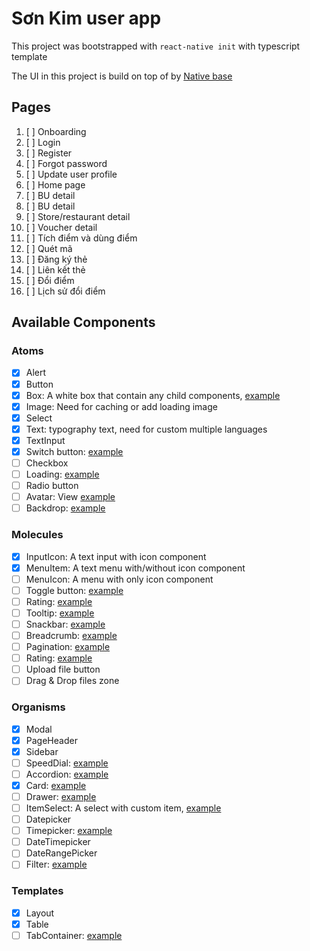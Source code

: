# Sơn Kim user app

This project was bootstrapped with ``react-native init`` with typescript template

The UI in this project is build on top of by [Native base](https://docs.nativebase.io/)

## Pages
1. [ ] Onboarding
2. [ ] Login
3. [ ] Register
4. [ ] Forgot password
5. [ ] Update user profile
6. [ ] Home page
7. [ ] BU detail
8. [ ] BU detail
9. [ ] Store/restaurant detail
10. [ ] Voucher detail
11. [ ] Tích điểm và dùng điểm
12. [ ] Quét mã
13. [ ] Đăng ký thẻ
14. [ ] Liên kết thẻ
15. [ ] Đổi điểm
16. [ ] Lịch sử đổi điểm

## Available Components

### Atoms
- [x] Alert
- [x] Button
- [x] Box: A white box that contain any child components, [example](https://mui.com/components/paper/)
- [x] Image: Need for caching or add loading image
- [x] Select
- [x] Text: typography text, need for custom multiple languages
- [x] TextInput
- [x] Switch button: [example](https://mui.com/components/switches/)
- [ ] Checkbox
- [ ] Loading: [example](https://mui.com/components/progress/)
- [ ] Radio button
- [ ] Avatar: View [example](https://mui.com/components/avatars/)
- [ ] Backdrop: [example](https://mui.com/components/backdrop/)

### Molecules
- [x] InputIcon: A text input with icon component
- [x] MenuItem: A text menu with/without icon component
- [ ] MenuIcon: A menu with only icon component
- [ ] Toggle button: [example](https://mui.com/components/toggle-button/)
- [ ] Rating: [example](https://mui.com/components/rating/)
- [ ] Tooltip: [example](https://mui.com/components/tooltips/)
- [ ] Snackbar: [example](https://mui.com/components/snackbars/)
- [ ] Breadcrumb: [example](https://mui.com/components/breadcrumbs/)
- [ ] Pagination: [example](https://mui.com/components/pagination/)
- [ ] Rating: [example](https://mui.com/components/rating/)
- [ ] Upload file button
- [ ] Drag & Drop files zone

### Organisms
- [x] Modal
- [x] PageHeader
- [x] Sidebar
- [ ] SpeedDial: [example](https://mui.com/components/speed-dial/)
- [ ] Accordion: [example](https://mui.com/components/accordion/)
- [x] Card: [example](https://mui.com/components/cards/)
- [ ] Drawer: [example](https://mui.com/components/drawers/)
- [ ] ItemSelect: A select with custom item, [example](https://mui.com/components/selects/)
- [ ] Datepicker
- [ ] Timepicker: [example](https://mui.com/components/time-picker/)
- [ ] DateTimepicker
- [ ] DateRangePicker
- [ ] Filter: [example](https://mui.com/components/data-grid/filtering/)

### Templates
- [x] Layout
- [x] Table
- [ ] TabContainer: [example](https://mui.com/components/tabs/)
